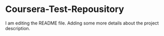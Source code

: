 # Coursera-Test-Repousitory
I am editing the README file. Adding some more details about the project description.
